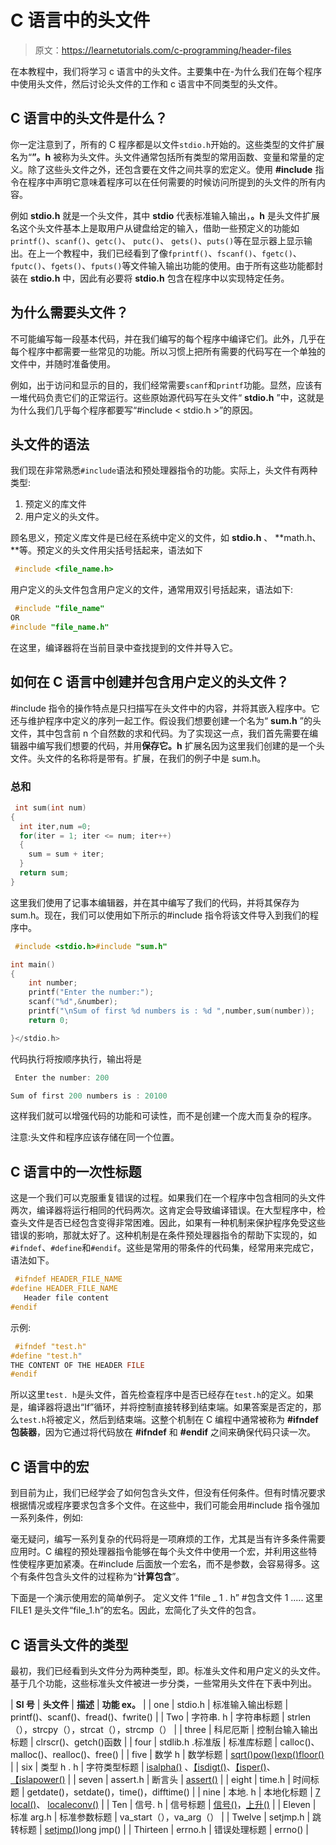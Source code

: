 # C 语言中的头文件

> 原文：<https://learnetutorials.com/c-programming/header-files>

在本教程中，我们将学习 c 语言中的头文件。主要集中在-为什么我们在每个程序中使用头文件，然后讨论头文件的工作和 c 语言中不同类型的头文件。

## C 语言中的头文件是什么？

你一定注意到了，所有的 C 程序都是以文件`stdio.h`开始的。这些类型的文件扩展名为“**”。h** 被称为头文件。头文件通常包括所有类型的常用函数、变量和常量的定义。除了这些头文件之外，还包含要在文件之间共享的宏定义。使用 **#include** 指令在程序中声明它意味着程序可以在任何需要的时候访问所提到的头文件的所有内容。

例如 **stdio.h** 就是一个头文件，其中 **stdio** 代表标准输入输出，**。h** 是头文件扩展名这个头文件基本上是取用户从键盘给定的输入，借助一些预定义的功能如`printf()`、`scanf()`、`getc()`、 `putc()`、 `gets()`、`puts()`等在显示器上显示输出。在上一个教程中，我们已经看到了像`fprintf()`、`fscanf()`、`fgetc()`、 `fputc()`、`fgets()`、`fputs()`等文件输入输出功能的使用。由于所有这些功能都封装在 **stdio.h** 中，因此有必要将 **stdio.h** 包含在程序中以实现特定任务。

## 为什么需要头文件？

不可能编写每一段基本代码，并在我们编写的每个程序中编译它们。此外，几乎在每个程序中都需要一些常见的功能。所以习惯上把所有需要的代码写在一个单独的文件中，并随时准备使用。

例如，出于访问和显示的目的，我们经常需要`scanf`和`printf`功能。显然，应该有一堆代码负责它们的正常运行。这些原始源代码写在头文件“ **stdio.h** ”中，这就是为什么我们几乎每个程序都要写“#include < stdio.h >”的原因。

## 头文件的语法

我们现在非常熟悉`#include`语法和预处理器指令的功能。实际上，头文件有两种类型:

1.  预定义的库文件
2.  用户定义的头文件。

顾名思义，预定义库文件是已经在系统中定义的文件，如 **stdio.h** 、 **math.h、**等。预定义的头文件用尖括号括起来，语法如下

```c
 #include <file_name.h> 

```

用户定义的头文件包含用户定义的文件，通常用双引号括起来，语法如下:

```c
 #include "file_name"  
OR
#include "file_name.h" 

```

在这里，编译器将在当前目录中查找提到的文件并导入它。

## 如何在 C 语言中创建并包含用户定义的头文件？

#include 指令的操作特点是只扫描写在头文件中的内容，并将其嵌入程序中。它还与维护程序中定义的序列一起工作。假设我们想要创建一个名为“ **sum.h** ”的头文件，其中包含前 n 个自然数的求和代码。为了实现这一点，我们首先需要在编辑器中编写我们想要的代码，并用**保存它。h** 扩展名因为这里我们创建的是一个头文件。头文件的名称将是带有。扩展，在我们的例子中是 sum.h。

### 总和

```c
 int sum(int num)
{
  int iter,num =0;
  for(iter = 1; iter <= num; iter++)
  {
    sum = sum + iter;
  }
  return sum;
} 

```

这里我们使用了记事本编辑器，并在其中编写了我们的代码，并将其保存为 sum.h。现在，我们可以使用如下所示的#include 指令将该文件导入到我们的程序中。

```c
 #include <stdio.h>#include "sum.h"

int main()
{
    int number;
    printf("Enter the number:");
    scanf("%d",&number);
    printf("\nSum of first %d numbers is : %d ",number,sum(number));
    return 0;

}</stdio.h> 

```

代码执行将按顺序执行，输出将是

```c
 Enter the number: 200

Sum of first 200 numbers is : 20100 
```

这样我们就可以增强代码的功能和可读性，而不是创建一个庞大而复杂的程序。

注意:头文件和程序应该存储在同一个位置。

## C 语言中的一次性标题

这是一个我们可以克服重复错误的过程。如果我们在一个程序中包含相同的头文件两次，编译器将运行相同的代码两次。这肯定会导致编译错误。在大型程序中，检查头文件是否已经包含变得非常困难。因此，如果有一种机制来保护程序免受这些错误的影响，那就太好了。这种机制是在条件预处理器指令的帮助下实现的，如`#ifndef`、`#define`和`#endif`。这些是常用的带条件的代码集，经常用来完成它，语法如下。

```c
 #ifndef HEADER_FILE_NAME
#define HEADER_FILE_NAME
   Header file content
#endif 

```

示例:

```c
 #ifndef "test.h"
#define "test.h"
THE CONTENT OF THE HEADER FILE 
#endif 

```

所以这里`test. h`是头文件，首先检查程序中是否已经存在`test.h`的定义。如果是，编译器将退出“If”循环，并将控制直接转移到结束端。如果答案是否定的，那么`test.h`将被定义，然后到结束端。这整个机制在 C 编程中通常被称为 **#ifndef 包装器**，因为它通过将代码放在 **#ifndef** 和 **#endif** 之间来确保代码只读一次。

## C 语言中的宏

到目前为止，我们已经学会了如何包含头文件，但没有任何条件。但有时情况要求根据情况或程序要求包含多个文件。在这些中，我们可能会用#include 指令强加一系列条件，例如:

毫无疑问，编写一系列复杂的代码将是一项麻烦的工作，尤其是当有许多条件需要应用时。C 编程的预处理器指令能够在每个头文件中使用一个宏，并利用这些特性使程序更加紧凑。在#include 后面放一个宏名，而不是参数，会容易得多。这个有条件包含头文件的过程称为“**计算包含**”。

下面是一个演示使用宏的简单例子。
定义文件 1“file _ 1 . h”
#包含文件 1
.....
这里 FILE1 是头文件“file_1.h”的宏名。因此，宏简化了头文件的包含。

## C 语言头文件的类型

最初，我们已经看到头文件分为两种类型，即。标准头文件和用户定义的头文件。基于几个功能，这些标准头文件被进一步分类，一些常用头文件在下表中列出。

| **Sl 号** | **头文件** | **描述** | **功能 ex。** |
| one | stdio.h | 标准输入输出标题 | printf()、scanf()、fread()、fwrite() |
| Two | 字符串. h | 字符串标题 | strlen（），strcpy（），strcat（），strcmp（） |
| three | 科尼厄斯 | 控制台输入输出标题 | clrscr()、getch()函数 |
| four | stdlib.h .标准版 | 标准库标题 | calloc()、malloc()、realloc()、free() |
| five | 数学 h | 数学标题 | [sqrt()](../../c-programming/library-functions/sqrt)[pow()](../../c-programming/library-functions/pow)[exp()](../../c-programming/library-functions/exp)[floor()](../../c-programming/library-functions/floor) |
| six | 类型 h . h | 字符类型标题 | [isalpha()](../../c-programming/library-functions/isalpha) 、[【isdigt()](../../c-programming/library-functions/isdigit)、[【isper()](../../c-programming/library-functions/isupper)、[【islapower()](../../c-programming/library-functions/islower) |
| seven | assert.h | 断言头 | [assert()](../../c-programming/library-functions/assert) |
| eight | time.h | 时间标题 | getdate()，setdate()，time()，difftime() |
| nine | 本地. h | 本地化标题 | [7 local()](../../c-programming/library-functions/setlocale)、 [localeconv()](../../c-programming/library-functions/localeconv) |
| Ten | 信号. h | 信号标题 | [信号()](../../c-programming/library-functions/signal)，[上升()](../../c-programming/library-functions/raise) |
| Eleven | 标准 arg.h | 标准参数标题 | va_start（），va_arg（） |
| Twelve | setjmp.h | 跳转标题 | [setjmp()](../../c-programming/library-functions/longjmp)long jmp() |
| Thirteen | errno.h | 错误处理标题 | errno() |